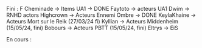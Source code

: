 Fini : 
F Cheminade -> Items UA1 -> DONE
Faytoto -> acteurs UA1 
Dwim -> RNHD actors
Highcrown -> Acteurs Ennemi Ombre -> DONE
KeylaKhaine -> Acteurs Mort sur le Reik (27/03/24 fi)
Kyllian -> Acteurs Middenheim (15/05/24, fini)
Bobours -> Acteurs PBTT (15/05/24, fini)
Eltrys -> EiS

En cours :
